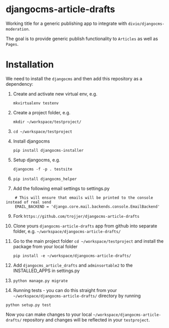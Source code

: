 # djangocms-article-drafts
Working title for a generic publishing app to integrate with `divio/djangocms-moderation`.

The goal is to provide generic publish functionality to `Articles` as well as `Pages`.


# Installation

We need to install the `djangocms` and then add this repository as a dependency:

1. Create and activate new virtual env, e.g.
    
    `mkvirtualenv testenv`

2. Create a project folder, e.g.
 
    `mkdir ~/workspace/testproject/`
    
3. `cd ~/workspace/testproject`

4. Install djangocms 

    `pip install djangocms-installer`

5. Setup djangocms, e.g. 
    
    `djangocms -f -p . testsite`

6. `pip install djangocms_helper`

7. Add the following email settings to settings.py

```
    # This will ensure that emails will be printed to the console instead of real send
    EMAIL_BACKEND = 'django.core.mail.backends.console.EmailBackend'
```

9. Fork `https://github.com/trojjer/djangocms-article-drafts`

10. Clone yours `djangocms-article-drafts` app from github into separate folder, 
    e.g. `~/workspace/djangocms-article-drafts/`

11. Go to the main project folder  `cd ~/workspace/testproject` and install the 
    package from your local folder

    `pip install -e ~/workspace/djangocms-article-drafts/`

12. Add `djangocms_article_drafts` and `adminsortable2` to the INSTALLED_APPS in settings.py

13. `python manage.py migrate`

14. Running tests - you can do this straight from your `~/workspace/djangocms-article-drafts/`
directory by running 

`python setup.py test`

Now you can make changes to your local `~/workspace/djangocms-article-drafts/`
repository and changes will be reflected in your `testproject`.
